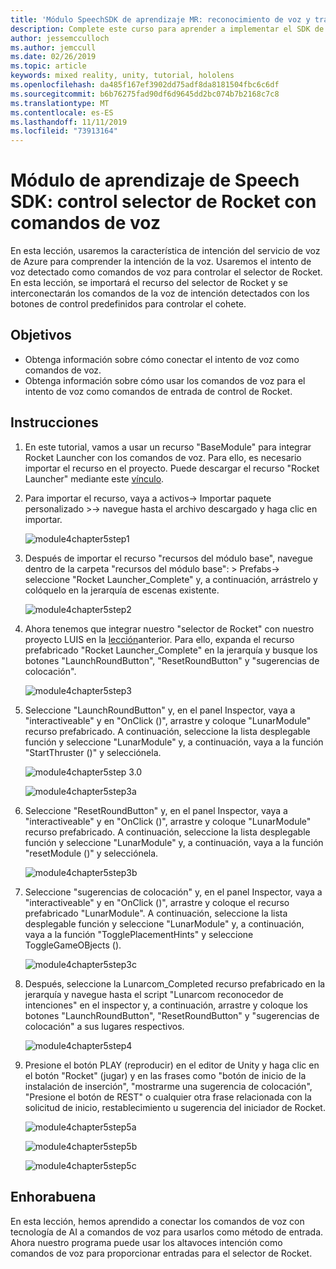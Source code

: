 ```yaml
---
title: 'Módulo SpeechSDK de aprendizaje MR: reconocimiento de voz y transcripción'
description: Complete este curso para aprender a implementar el SDK de voz de Azure en una aplicación de realidad mixta.
author: jessemcculloch
ms.author: jemccull
ms.date: 02/26/2019
ms.topic: article
keywords: mixed reality, unity, tutorial, hololens
ms.openlocfilehash: da485f167ef3902dd75adf8da8181504fbc6c6df
ms.sourcegitcommit: b6b76275fad90df6d9645dd2bc074b7b2168c7c8
ms.translationtype: MT
ms.contentlocale: es-ES
ms.lasthandoff: 11/11/2019
ms.locfileid: "73913164"
---
```

# <a name="speech-sdk-learning-module---rocket-launcher-control-using-speech-commands"></a>Módulo de aprendizaje de Speech SDK: control selector de Rocket con comandos de voz

En esta lección, usaremos la característica de intención del servicio de voz de Azure para comprender la intención de la voz. Usaremos el intento de voz detectado como comandos de voz para controlar el selector de Rocket. En esta lección, se importará el recurso del selector de Rocket y se interconectarán los comandos de la voz de intención detectados con los botones de control predefinidos para controlar el cohete.

## <a name="objectives"></a>Objetivos

- Obtenga información sobre cómo conectar el intento de voz como comandos de voz.
- Obtenga información sobre cómo usar los comandos de voz para el intento de voz como comandos de entrada de control de Rocket.

## <a name="instructions"></a>Instrucciones

1. En este tutorial, vamos a usar un recurso "BaseModule" para integrar Rocket Launcher con los comandos de voz. Para ello, es necesario importar el recurso en el proyecto. Puede descargar el recurso "Rocket Launcher" mediante este [vínculo](https://github.com/Developer-OI/MixedRealityLearning/releases/download/1.2.1/BaseModuleAssets-1.2.1.unitypackage).

2. Para importar el recurso, vaya a activos-> Importar paquete personalizado >-> navegue hasta el archivo descargado y haga clic en importar.

    ![module4chapter5step1](images/module4chapter5step1.PNG)

3. Después de importar el recurso "recursos del módulo base", navegue dentro de la carpeta "recursos del módulo base": > Prefabs-> seleccione "Rocket Launcher_Complete" y, a continuación, arrástrelo y colóquelo en la jerarquía de escenas existente.

    ![module4chapter5step2](images/module4chapter5step2.PNG)

4. Ahora tenemos que integrar nuestro "selector de Rocket" con nuestro proyecto LUIS en la [lección](mrlearning-speechSDK-ch4.md)anterior. Para ello, expanda el recurso prefabricado "Rocket Launcher_Complete" en la jerarquía y busque los botones "LaunchRoundButton", "ResetRoundButton" y "sugerencias de colocación".

    ![module4chapter5step3](images/module4chapter5step3.PNG)

5. Seleccione "LaunchRoundButton" y, en el panel Inspector, vaya a "interactiveable" y en "OnClick ()", arrastre y coloque "LunarModule" recurso prefabricado. A continuación, seleccione la lista desplegable función y seleccione "LunarModule" y, a continuación, vaya a la función "StartThruster ()" y selecciónela.

    ![module4chapter5step 3.0](images/module4chapter5step3.0.PNG)

    ![module4chapter5step3a](images/module4chapter5step3a.PNG)

6. Seleccione "ResetRoundButton" y, en el panel Inspector, vaya a "interactiveable" y en "OnClick ()", arrastre y coloque "LunarModule" recurso prefabricado. A continuación, seleccione la lista desplegable función y seleccione "LunarModule" y, a continuación, vaya a la función "resetModule ()" y selecciónela.

    ![module4chapter5step3b](images/module4chapter5step3b.PNG)

7. Seleccione "sugerencias de colocación" y, en el panel Inspector, vaya a "interactiveable" y en "OnClick ()", arrastre y coloque el recurso prefabricado "LunarModule". A continuación, seleccione la lista desplegable función y seleccione "LunarModule" y, a continuación, vaya a la función "TogglePlacementHints" y seleccione ToggleGameOBjects ().

    ![module4chapter5step3c](images/module4chapter5step3c.PNG)

8. Después, seleccione la Lunarcom_Completed recurso prefabricado en la jerarquía y navegue hasta el script "Lunarcom reconocedor de intenciones" en el inspector y, a continuación, arrastre y coloque los botones "LaunchRoundButton", "ResetRoundButton" y "sugerencias de colocación" a sus lugares respectivos.

    ![module4chapter5step4](images/module4chapter5step4.PNG)

9. Presione el botón PLAY (reproducir) en el editor de Unity y haga clic en el botón "Rocket" (jugar) y en las frases como "botón de inicio de la instalación de inserción", "mostrarme una sugerencia de colocación", "Presione el botón de REST" o cualquier otra frase relacionada con la solicitud de inicio, restablecimiento u sugerencia del iniciador de Rocket.

    ![module4chapter5step5a](images/module4chapter5step5a.PNG)

    ![module4chapter5step5b](images/module4chapter5step5b.PNG)

    ![module4chapter5step5c](images/module4chapter5step5c.PNG)

## <a name="congratulations"></a>Enhorabuena

En esta lección, hemos aprendido a conectar los comandos de voz con tecnología de AI a comandos de voz para usarlos como método de entrada. Ahora nuestro programa puede usar los altavoces intención como comandos de voz para proporcionar entradas para el selector de Rocket.
